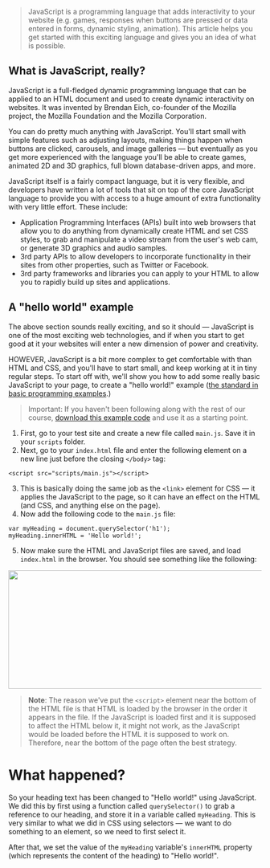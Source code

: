 <!-- source: https://developer.mozilla.org/en-US/Learn/Getting_started_with_the_web/JavaScript_basics -->

> JavaScript is a programming language that adds interactivity to your website (e.g. games, responses when buttons are pressed or data entered in forms, dynamic styling, animation). This article helps you get started with this exciting language and gives you an idea of what is possible.

## What is JavaScript, really?

JavaScript is a full-fledged dynamic programming language that can be applied to an HTML document and used to create dynamic interactivity on websites. It was invented by Brendan Eich, co-founder of the Mozilla project, the Mozilla Foundation and the Mozilla Corporation.

You can do pretty much anything with JavaScript. You'll start small with simple features such as adjusting layouts, making things happen when buttons are clicked, carousels, and image galleries — but eventually as you get more experienced with the language you'll be able to create games, animated 2D and 3D graphics, full blown database-driven apps, and more.

JavaScript itself is a fairly compact language, but it is very flexible, and developers have written a lot of tools that sit on top of the core JavaScript language to provide you with access to a huge amount of extra functionality with very little effort. These include:

* Application Programming Interfaces (APIs) built into web browsers that allow you to do anything from dynamically create HTML and set CSS styles, to grab and manipulate a video stream from the user's web cam, or generate 3D graphics and audio samples.
* 3rd party APIs to allow developers to incorporate functionality in their sites from other properties, such as Twitter or Facebook.
* 3rd party frameworks and libraries you can apply to your HTML to allow you to rapidly build up sites and applications.

## A "hello world" example

The above section sounds really exciting, and so it should — JavaScript is one of the most exciting web technologies, and if when you start to get good at it your websites will enter a new dimension of power and creativity.

HOWEVER, JavaScript is a bit more complex to get comfortable with than HTML and CSS, and you'll have to start small, and keep working at it in tiny regular steps. To start off with, we'll show you how to add some really basic JavaScript to your page, to create a "hello world!" example  ([the standard in basic programming examples](http://en.wikipedia.org/wiki/%22Hello,_world!%22_program).)

> Important: If you haven't been following along with the rest of our course, [download this example code](https://github.com/mdn/beginner-html-site-styled/archive/gh-pages.zip) and use it as a starting point.

1. First, go to your test site and create a new file called `main.js`. Save it in your `scripts` folder.
2. Next, go to your `index.html` file and enter the following element on a new line just before the closing `</body>` tag:
```
<script src="scripts/main.js"></script>
```
3. This is basically doing the same job as the `<link>` element for CSS — it applies the JavaScript to the page, so it can have an effect on the HTML (and CSS, and anything else on the page).
4. Now add the following code to the `main.js` file:
```
var myHeading = document.querySelector('h1');
myHeading.innerHTML = 'Hello world!';
```
5. Now make sure the HTML and JavaScript files are saved, and load `index.html` in the browser. You should see something like the following:
<img alt="" src="https://mdn.mozillademos.org/files/9543/hello-world.png" style="width: 806px; height: 236px; display: block; margin: 0px auto;" />

> **Note**: The reason we've put the `<script>` element near the bottom of the HTML file is that HTML is loaded by the browser in the order it appears in the file. If the JavaScript is loaded first and it is supposed to affect the HTML below it, it might not work, as the JavaScript would be loaded before the HTML it is supposed to work on. Therefore, near the bottom of the page often the best strategy.

# What happened?

So your heading text has been changed to "Hello world!" using JavaScript. We did this by first using a function called `querySelector()` to grab a reference to our heading, and store it in a variable called `myHeading`. This is very similar to what we did in CSS using selectors — we want to do something to an element, so we need to first select it.

After that, we set the value of the `myHeading` variable's `innerHTML` property (which represents the content of the heading) to "Hello world!".
